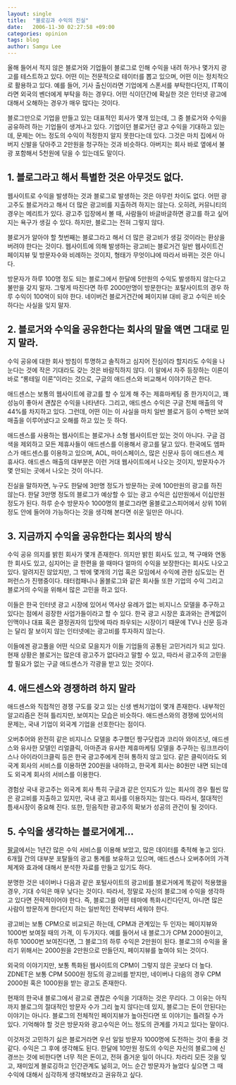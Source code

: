 ```yaml
---
layout: single
title:  "블로깅과 수익의 진실"
date:   2006-11-30 02:27:58 +09:00
categories: opinion
tags: blog
author: Samgu Lee
---
```

올해 들어서 적지 않은 블로거와 기업들이 블로그로 인해 수익을 내려 하거나 몇가지 광고를 테스트하고 있다. 어떤 이는 전문적으로 테이터를 뽑고 있으며, 어떤 이는 정치적으로 활용하고 있다. 예를 들어, 기사 출신이라면 기업에게 스폰서를 부탁한다던지, IT쪽이라면 외국의 벤더에게 부탁을 하는 경우다. 어떤 식이던간에 확실한 것은 인터넷 광고에 대해서 오해하는 경우가 매우 많다는 것이다.

블로그만으로 기업을 만들고 있는 대표적인 회사가 몇개 있는데, 그 중 블로거와 수익을 공유하려 하는 기업들이 생겨나고 있다. 기업이던 블로거던 광고 수익을 기대하고 있는데, 문제는 어느 정도의 수익이 적정한지 알지 못한다는데 있다. 그것은 마치 집에서 아버지 신발을 닦아주고 2만원을 청구하는 것과 비슷하다. 아버지는 회사 바로 옆에서 불광 포함해서 5천원에 닦을 수 있는데도 말이다.

## 1. 블로그라고 해서 특별한 것은 아무것도 없다.

웹사이트로 수익을 발생하는 것과 블로그로 발생하는 것은 아무런 차이도 없다. 어떤 광고주도 블로거라고 해서 더 많은 광고비를 지출하려 하지는 않는다. 오히려, 커뮤니티의 경우는 메리트가 있다. 광고주 입장에서 볼 때, 사람들이 바글바글하면 광고를 하고 싶어지는 욕구가 생길 수 있다. 하지만, 블로그는 전혀 그렇지 않다.

블로거가 알아야 할 첫번째는 블로그라고 해서 더 많은 광고비가 생길 것이라는 환상을 버려야 한다는 것이다. 웹사이트에 의해 발생하는 광고비는 블로거건 일반 웹사이트건 페이지뷰 및 방문자수와 비례하는 것이지, 형태가 무엇이냐에 따라서 바뀌는 것은 아니다.

방문자가 하루 100명 정도 되는 블로그에서 한달에 5만원의 수익도 발생하지 않는다고 불만을 갖지 말자. 그렇게 따진다면 하루 2000만명이 방문한다는 포탈사이트의 경우 하루 수익이 100억이 되야 한다. 네이버건 블로거건간에 페이지뷰 대비 광고 수익은 비슷하다는 사실을 잊지 말자.

## 2. 블로거와 수익을 공유한다는 회사의 말을 액면 그대로 믿지 말라.

수익 공유에 대한 회사 방침이 투명하고 솔직하고 심지어 진심이라 할지라도 수익을 나눈다는 것에 작은 기대라도 갖는 것은 바람직하지 않다. 이 말에서 자주 등장하는 이론이 바로 &#8220;롱테일 이론&#8221;이라는 것으로, 구글의 애드센스와 비교해서 이야기하곤 한다.

애드센스는 보통의 웹사이트에 광고를 할 수 있게 해 주는 제휴마케팅 중 한가지이고, 꽤 성능이 좋아서 괜찮은 수익을 나타낸다. 그리고, 애드센스 수익은 구글 전체 매출의 약 44%를 차지하고 있다. 그런데, 어떤 이는 이 사실을 마치 일반 블로거 등이 수백만 보여 매출을 이루어냈다고 오해를 하고 있는 듯 하다.

애드센스를 사용하는 웹사이트는 블로거나 소형 웹사이트만 있는 것이 아니다. 구글 검색을 제외하고 모든 제휴사들이 애드센스를 이용해서 광고를 달고 있다. 한국에도 엠파스가 애드센스를 이용하고 있으며, AOL, 마이스페이스, 많은 신문사 등이 애드센스 제휴사다. 애드센스 매출의 대부분은 이런 거대 웹사이트에서 나오는 것이지, 방문자수가 몇 안되는 곳에서 나오는 것이 아니다.

진실을 말하자면, 누구도 한달에 3만명 정도가 방문하는 곳에 100만원의 광고를 하진 않는다. 한달 3만명 정도의 블로그가 예상할 수 있는 광고 수익은 십만원에서 이십만원 정도가 된다. 하루 순수 방문자수 1000명의 블로그라면 올블로고스피어에서 상위 10위 정도 안에 들어야 가능하다는 것을 생각해 본다면 쉬운 일만은 아니다.

## 3. 지금까지 수익을 공유한다는 회사의 방식

수익 공유 의지를 밝힌 회사가 몇개 존재한다. 의지만 밝힌 회사도 있고, 책 구매와 연동한 회사도 있고, 심지어는 글 한편을 쓸 때마다 얼마의 수익을 보장한다는 회사도 나오고 있다. 알려지진 않았지만, 그 밖에 몇개의 기업 혹은 모임에서 수익에 관한 심도있는 컨퍼런스가 진행중이다. 태터컴패니나 올블로그와 같은 회사들 또한 기업의 수익 그리고 블로거의 수익을 위해서 많은 고민을 하고 있다.

이들은 한국 인터넷 광고 시장에 있어서 역사상 유례가 없는 비지니스 모델을 추구하고 있다는 점에서 굉장한 사업가들이라고 할 수 있다. 한국 광고 시장은 효과와는 관계없이 인맥이나 대표 혹은 결정권자의 입맛에 따라 좌우되는 시장이기 때문에 TV나 신문 등과는 달리 잘 보이지 않는 인터넷에는 광고비를 투자하지 않는다.

이들에겐 광고풀을 어떤 식으로 모을지가 이들 기업들의 공통된 고민거리가 되고 있다. 현재 상황은 블로거는 많은데 광고주가 없다라고 말할 수 있고, 따라서 광고주의 고민을 할 필요가 없는 구글 애드센스가 각광을 받고 있는 것이다.

## 4. 애드센스와 경쟁하려 하지 말라

애드센스와 직접적인 경쟁 구도를 갖고 있는 신생 벤처기업이 몇개 존재한다. 내부적인 알고리즘은 전혀 틀리지만, 보여지는 모습은 비슷하다. 애드센스와의 경쟁에 있어서의 문제는, 국내 기업이 외국계 기업을 선호한다는 점이다.

오버추어와 완전히 같은 비지니스 모델을 추구했던 짱구닷컴과 코리아 와이즈넛, 애드센스와 유사한 모델인 리얼클릭, 아마존과 유사한 제휴마케팅 모델을 추구하는 링크프라이스나 아이라이크클릭 등은 한국 광고주에게 전혀 통하지 않고 있다. 같은 클릭이라도 외국계 회사의 서비스를 이용하면 200원을 내야하고, 한국계 회사는 80원만 내면 되는데도 외국계 회사의 서비스를 이용한다.

경험상 국내 광고주는 외국계 회사 특히 구글과 같은 인지도가 있는 회사의 경우 훨씬 많은 광고비를 지출하고 있지만, 국내 광고 회사를 이용하지는 않는다. 따라서, 절대적인 틈새시장이 중요해 진다. 또한, 믿음직한 광고주의 확보가 성공의 관건이 될 것이다.

## 5. 수익을 생각하는 블로거에게&#8230;

[팔글](https://www.palgle.com)에서는 1년간 많은 수익 서비스를 이용해 보았고, 많은 데이터를 축적해 놓고 있다. 6개월 간의 대부분 포탈들의 광고 통계를 보유하고 있으며, 애드센스나 오버추어의 가격 체계와 효과에 대해서 분석한 자료를 만들고 있기도 하다.

분명한 것은 네이버나 다음과 같은 포털사이트의 광고비를 블로거에게 똑같이 적용했을 경우, 기대 수익은 매우 낮다는 것이다. 따라서, 정말로 자신의 블로그에 수익을 생각하고 있다면 전략적이어야 한다. 즉, 블로그를 어떤 테마에 특화시킨다던지, 아니면 많은 사람이 방문하게 한다던지 하는 일반적인 전략부터 세워야 한다.

광고비는 보통 CPM으로 비교되곤 하는데, CPM과 관계있는 두 인자는 페이지뷰와 1000번 보여질 때의 가격, 이 두가지다. 예를 들어서 내 블로그가 CPM 2000원이고, 하루 10000번 보여진다면, 그 블로그의 하루 수익은 2만원이 된다. 블로그의 수익을 올리기 위해서는 2000원을 2만원으로 만들던지, 페이지뷰를 높여야 되는 것이다.

외국의 이야기지만, 보통 특화된 웹사이트의 CPM이 그렇지 않은 곳보다 더 높다. ZDNET은 보통 CPM 5000원 정도의 광고비를 받지만, 네이버나 다음의 경우 CPM 2000원 혹은 1000원을 받는 광고도 존재한다.

현재의 한국내 블로그에서 광고로 괜찮은 수익을 기대하는 것은 무리다. 그 이유는 아직까지 블로그의 절대적인 방문자 수가 그리 높지 않다는데 있지, 블로그는 돈이 안된다는 이야기는 아니다. 블로그의 전체적인 페이지뷰가 높아진다면 또 이야기는 틀려질 수가 있다. 기억해야 할 것은 방문자와 광고수익은 어느 정도의 관계를 가지고 있다는 말이다.

이것저것 고민하기 싫은 블로거라면 우선 일일 방문자 1000명에 도전하는 것이 좋을 것 같다. 수익은 그 후에 생각해도 된다. 한달에 10만원 정도의 수익은 자신의 블로그에 신경쓰는 것에 비한다면 너무 적은 돈이고, 전혀 즐거운 일이 아니다. 차라리 모든 것을 잊고, 재미있게 블로깅하고 인간관계도 넒히고, 어느 순간 방문자가 늘었다 싶으면 그 때 수익에 대해서 심각하게 생각해보라고 권유하고 싶다.
